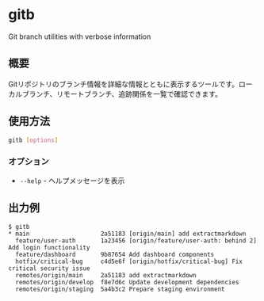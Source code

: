 # gitb

Git branch utilities with verbose information

## 概要

Gitリポジトリのブランチ情報を詳細な情報とともに表示するツールです。ローカルブランチ、リモートブランチ、追跡関係を一覧で確認できます。

## 使用方法

```bash
gitb [options]
```

### オプション

- `--help` - ヘルプメッセージを表示

## 出力例

```
$ gitb
* main                    2a51183 [origin/main] add extractmarkdown
  feature/user-auth       1a23456 [origin/feature/user-auth: behind 2] Add login functionality
  feature/dashboard       9b87654 Add dashboard components
  hotfix/critical-bug     c4d5e6f [origin/hotfix/critical-bug] Fix critical security issue
  remotes/origin/main     2a51183 add extractmarkdown
  remotes/origin/develop  f8e7d6c Update development dependencies
  remotes/origin/staging  5a4b3c2 Prepare staging environment
```
